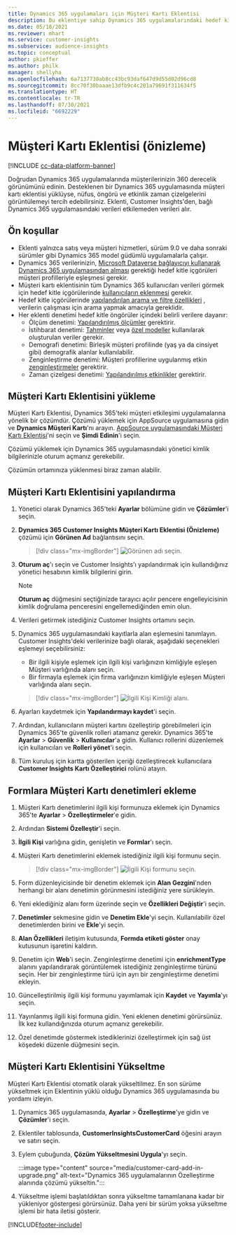 ```yaml
---
title: Dynamics 365 uygulamaları için Müşteri Kartı Eklentisi
description: Bu eklentiye sahip Dynamics 365 uygulamalarındaki hedef kitle öngörülerdeki verileri gösterin.
ms.date: 05/18/2021
ms.reviewer: mhart
ms.service: customer-insights
ms.subservice: audience-insights
ms.topic: conceptual
author: pkieffer
ms.author: philk
manager: shellyha
ms.openlocfilehash: 6a7137730ab8cc43bc93daf647d9d55d02d96cd8
ms.sourcegitcommit: 8cc70f30baaae13dfb9c4c201a79691f311634f5
ms.translationtype: HT
ms.contentlocale: tr-TR
ms.lasthandoff: 07/30/2021
ms.locfileid: "6692229"
---
```

# <a name="customer-card-add-in-preview"></a>Müşteri Kartı Eklentisi (önizleme)

[!INCLUDE [cc-data-platform-banner](../includes/cc-data-platform-banner.md)]

Doğrudan Dynamics 365 uygulamalarında müşterilerinizin 360 derecelik görünümünü edinin. Desteklenen bir Dynamics 365 uygulamasında müşteri kartı eklentisi yüklüyse, nüfus, öngörü ve etkinlik zaman çizelgelerini görüntülemeyi tercih edebilirsiniz. Eklenti, Customer Insights'den, bağlı Dynamics 365 uygulamasındaki verileri etkilemeden verileri alır. 

## <a name="prerequisites"></a>Ön koşullar

- Eklenti yalnızca satış veya müşteri hizmetleri, sürüm 9.0 ve daha sonraki sürümler gibi Dynamics 365 model güdümlü uygulamalarla çalışır.
- Dynamics 365 verilerinizin, [Microsoft Dataverse bağlayıcıyı kullanarak Dynamics 365 uygulamasından alması](connect-power-query.md) gerektiği hedef kitle içgörüleri müşteri profilleriyle eşleşmesi gerekir.
- Müşteri kartı eklentisinin tüm Dynamics 365 kullanıcıları verileri görmek için hedef kitle içgörülerinde [kullanıcıların eklenmesi](permissions.md) gerekir.
- Hedef kitle içgörülerinde [yapılandırılan arama ve filtre özellikleri](search-filter-index.md) , verilerin çalışması için arama yapmak amacıyla gereklidir.
- Her eklenti denetimi hedef kitle öngörüler içindeki belirli verilere dayanır:
  - Ölçüm denetimi: [Yapılandırılmış ölçümler](measures.md) gerektirir.
  - İstihbarat denetimi: [Tahminler](predictions.md) veya [özel modeller](custom-models.md) kullanılarak oluşturulan veriler gerekir.
  - Demografi denetimi: Birleşik müşteri profilinde (yaş ya da cinsiyet gibi) demografik alanlar kullanılabilir.
  - Zenginleştirme denetimi: Müşteri profillerine uygulanmış etkin [zenginleştirmeler](enrichment-hub.md) gerektirir.
  - Zaman çizelgesi denetimi: [Yapılandırılmış etkinlikler](activities.md) gerektirir.

## <a name="install-the-customer-card-add-in"></a>Müşteri Kartı Eklentisini yükleme

Müşteri Kartı Eklentisi, Dynamics 365'teki müşteri etkileşimi uygulamalarına yönelik bir çözümdür. Çözümü yüklemek için AppSource uygulamasına gidin ve **Dynamics Müşteri Kartı**'nı arayın. [AppSource uygulamasındaki Müşteri Kartı Eklentisi](https://appsource.microsoft.com/product/dynamics-365/mscrm.dynamics_365_customer_insights_customer_card_addin?tab=Overview)'ni seçin ve **Şimdi Edinin**'i seçin.

Çözümü yüklemek için Dynamics 365 uygulamasındaki yönetici kimlik bilgilerinizle oturum açmanız gerekebilir.

Çözümün ortamınıza yüklenmesi biraz zaman alabilir.

## <a name="configure-the-customer-card-add-in"></a>Müşteri Kartı Eklentisini yapılandırma

1. Yönetici olarak Dynamics 365'teki **Ayarlar** bölümüne gidin ve **Çözümler**'i seçin.

1. **Dynamics 365 Customer Insights Müşteri Kartı Eklentisi (Önizleme)** çözümü için **Görünen Ad** bağlantısını seçin.

   > [!div class="mx-imgBorder"]
   > ![Görünen adı seçin.](media/select-display-name.png "Görünen adı seçme")

1. **Oturum aç**'ı seçin ve Customer Insights'ı yapılandırmak için kullandığınız yönetici hesabının kimlik bilgilerini girin.

   > [!NOTE]
   > **Oturum aç** düğmesini seçtiğinizde tarayıcı açılır pencere engelleyicisinin kimlik doğrulama penceresini engellemediğinden emin olun.

1. Verileri getirmek istediğiniz Customer Insights ortamını seçin.

1. Dynamics 365 uygulamasındaki kayıtlarla alan eşlemesini tanımlayın. Customer Insights'deki verilerinize bağlı olarak, aşağıdaki seçenekleri eşlemeyi seçebilirsiniz:
   - Bir ilgili kişiyle eşlemek için ilgili kişi varlığınızın kimliğiyle eşleşen Müşteri varlığında alanı seçin.
   - Bir firmayla eşlemek için firma varlığınızın kimliğiyle eşleşen Müşteri varlığında alanı seçin.

   > [!div class="mx-imgBorder"]
   > ![İlgili Kişi Kimliği alanı.](media/contact-id-field.png "İlgili Kişi Kimliği alanı")

1. Ayarları kaydetmek için **Yapılandırmayı kaydet**'i seçin.

1. Ardından, kullanıcıların müşteri kartını özelleştirip görebilmeleri için Dynamics 365'te güvenlik rolleri atamanız gerekir. Dynamics 365'te **Ayarlar** > **Güvenlik** > **Kullanıcılar**'a gidin. Kullanıcı rollerini düzenlemek için kullanıcıları ve **Rolleri yönet**'i seçin.

1. Tüm kuruluş için kartta gösterilen içeriği özelleştirecek kullanıcılara **Customer Insights Kartı Özelleştirici** rolünü atayın.

## <a name="add-customer-card-controls-to-forms"></a>Formlara Müşteri Kartı denetimleri ekleme
  
1. Müşteri Kartı denetimlerini ilgili kişi formunuza eklemek için Dynamics 365'te **Ayarlar** > **Özelleştirmeler**'e gidin.

1. Ardından **Sistemi Özelleştir**'i seçin.

1. **İlgili Kişi** varlığına gidin, genişletin ve **Formlar**'ı seçin.

1. Müşteri Kartı denetimlerini eklemek istediğiniz ilgili kişi formunu seçin.

    > [!div class="mx-imgBorder"]
    > ![İlgili Kişi formunu seçin.](media/contact-active-forms.png "İlgili Kişi formunu seçme")

1. Form düzenleyicisinde bir denetim eklemek için **Alan Gezgini**'nden herhangi bir alanı denetimin görünmesini istediğiniz yere sürükleyin.

1. Yeni eklediğiniz alanı form üzerinde seçin ve **Özellikleri Değiştir**'i seçin.

1. **Denetimler** sekmesine gidin ve **Denetim Ekle**'yi seçin. Kullanılabilir özel denetimlerden birini ve **Ekle**'yi seçin.

1. **Alan Özellikleri** iletişim kutusunda, **Formda etiketi göster** onay kutusunun işaretini kaldırın.

1. Denetim için **Web**'i seçin. Zenginleştirme denetimi için **enrichmentType** alanını yapılandırarak görüntülemek istediğiniz zenginleştirme türünü seçin. Her bir zenginleştirme türü için ayrı bir zenginleştirme denetimi ekleyin.

1. Güncelleştirilmiş ilgili kişi formunu yayımlamak için **Kaydet** ve **Yayımla**'yı seçin.

1. Yayınlanmış ilgili kişi formuna gidin. Yeni eklenen denetimi görürsünüz. İlk kez kullandığınızda oturum açmanız gerekebilir.

1. Özel denetimde göstermek istediklerinizi özelleştirmek için sağ üst köşedeki düzenle düğmesini seçin.

## <a name="upgrade-customer-card-add-in"></a>Müşteri Kartı Eklentisini Yükseltme
Müşteri Kartı Eklentisi otomatik olarak yükseltilmez. En son sürüme yükseltmek için Eklentinin yüklü olduğu Dynamics 365 uygulamasında bu yordamı izleyin.

1. Dynamics 365 uygulamasında, **Ayarlar** > **Özelleştirme**'ye gidin ve **Çözümler**'i seçin.

1. Eklentiler tablosunda, **CustomerInsightsCustomerCard** öğesini arayın ve satırı seçin.

1. Eylem çubuğunda, **Çözüm Yükseltmesini Uygula**'yı seçin.

   :::image type="content" source="media/customer-card-add-in-upgrade.png" alt-text="Dynamics 365 uygulamalarının Özelleştirme alanında çözümü yükseltin.":::

1. Yükseltme işlemi başlatıldıktan sonra yükseltme tamamlanana kadar bir yükleniyor göstergesi görürsünüz. Daha yeni bir sürüm yoksa yükseltme işlemi bir hata iletisi gösterir.


[!INCLUDE[footer-include](../includes/footer-banner.md)]
